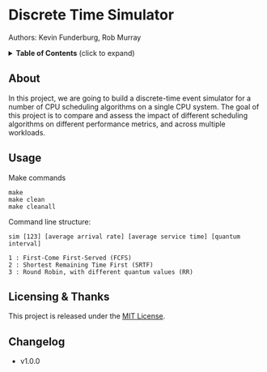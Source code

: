 # Discrete Time Simulator

Authors: Kevin Funderburg, Rob Murray

<details>
  <summary><strong>Table of Contents</strong> (click to expand)</summary>
<!-- TOC depthFrom:2 -->

- [About](#about)
- [Licensing & thanks](#licensing--thanks)
- [Changelog](#changelog)

<!-- /TOC -->
</details>

## About
In this project, we are going to build a discrete-time event simulator for a number of CPU scheduling algorithms on a single CPU system. The goal of this project is to compare and assess the impact of different scheduling algorithms on different performance metrics, and across multiple workloads.

## Usage
Make commands
```shell
make
make clean
make cleanall
```

Command line structure:

```shell
sim [123] [average arrival rate] [average service time] [quantum interval]

1 : First-Come First-Served (FCFS)
2 : Shortest Remaining Time First (SRTF)
3 : Round Robin, with different quantum values (RR) 
```





## Licensing & Thanks

This project is released under the [MIT License][mit].

## Changelog

- v1.0.0

[mit]: https://github.com/kevin-funderburg/discrete-time-event-simulator/blob/master/LICENSE.txt
